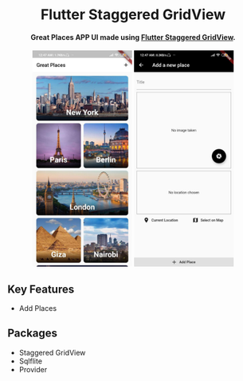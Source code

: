 <h1 align="center">
 Flutter Staggered GridView
  
  <br>
</h1>

<h4 align="center">Great Places APP UI made using <a href="https://pub.dev/packages/flutter_staggered_grid_view" target="_blank">Flutter Staggered GridView</a>.</h4>

<p align="center">
  <img src="screenshots/screen02.jpg" width="200" /> 
  <img src="screenshots/screen01.jpg" width="200" />
</p>

## Key Features

* Add Places

## Packages

* Staggered GridView
* Sqlflite
* Provider
